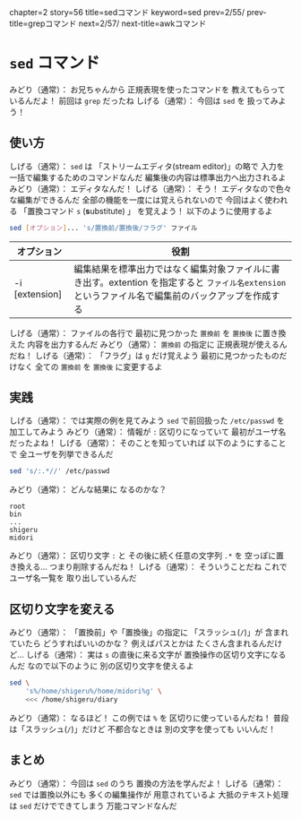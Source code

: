chapter=2
story=56
title=sedコマンド
keyword=sed
prev=2/55/
prev-title=grepコマンド
next=2/57/
next-title=awkコマンド

# `sed` コマンド

みどり（通常）：
  お兄ちゃんから
  正規表現を使ったコマンドを
  教えてもらっているんだよ！
  前回は `grep` だったね
しげる（通常）：
  今回は `sed` を
  扱ってみよう！

## 使い方

しげる（通常）：
  `sed` は
  「ストリームエディタ(stream editor)」の略で
  入力を一括で編集するためのコマンドなんだ
  編集後の内容は標準出力へ出力されるよ
みどり（通常）：
  エディタなんだ！
しげる（通常）：
  そう！
  エディタなので色々な編集ができるんだ
  全部の機能を一度には覚えられないので
  今回はよく使われる
  「置換コマンド `s` (**s**ubstitute) 」
  を覚えよう！
  以下のように使用するよ

```bash
sed [オプション]... 's/置換前/置換後/フラグ' ファイル
```

オプション     | 役割
-------------- | ----
-i [extension] | 編集結果を標準出力ではなく編集対象ファイルに書き出す。extention を指定すると `ファイル名extension` というファイル名で編集前のバックアップを作成する

しげる（通常）：
  ファイルの各行で
  最初に見つかった `置換前` を
  `置換後` に置き換えた
  内容を出力するんだ
みどり（通常）：
  `置換前` の指定に
  正規表現が使えるんだね！
しげる（通常）：
  「フラグ」は `g` だけ覚えよう
  最初に見つかったものだけなく
  全ての `置換前` を
  `置換後` に変更するよ

## 実践

しげる（通常）：
  では実際の例を見てみよう
  `sed` で前回扱った
  `/etc/passwd` を加工してみよう
みどり（通常）：
  情報が `:` 区切りになっていて
  最初がユーザ名だったよね！
しげる（通常）：
  そのことを知っていれば
  以下のようにすることで
  全ユーザを列挙できるんだ

```bash
sed 's/:.*//' /etc/passwd
```

みどり（通常）：
  どんな結果に
  なるのかな？

```console
root
bin
...
shigeru
midori
```

みどり（通常）：
  区切り文字 `:` と
  その後に続く任意の文字列 `.*` を
  空っぽに置き換える…
  つまり削除するんだね！
しげる（通常）：
  そういうことだね
  これでユーザ名一覧を
  取り出しているんだ

## 区切り文字を変える

みどり（通常）：
  「置換前」や「置換後」の指定に
  「スラッシュ(`/`)」が
  含まれていたら
  どうすればいいのかな？
  例えばパスとかは
  たくさん含まれるんだけど…
しげる（通常）：
  実は `s` の直後に来る文字が
  置換操作の区切り文字になるんだ
  なので以下のように
  別の区切り文字を使えるよ

```bash
sed \
    's%/home/shigeru%/home/midori%g' \
    <<< /home/shigeru/diary
```

みどり（通常）：
  なるほど！
  この例では `%` を
  区切りに使っているんだね！
  普段は「スラッシュ(`/`)」だけど
  不都合なときは
  別の文字を使っても
  いいんだ！

## まとめ

みどり（通常）：
  今回は `sed` のうち
  置換の方法を学んだよ！
しげる（通常）：
  `sed` では置換以外にも
  多くの編集操作が
  用意されているよ
  大抵のテキスト処理は
  `sed` だけでできてしまう
  万能コマンドなんだ

